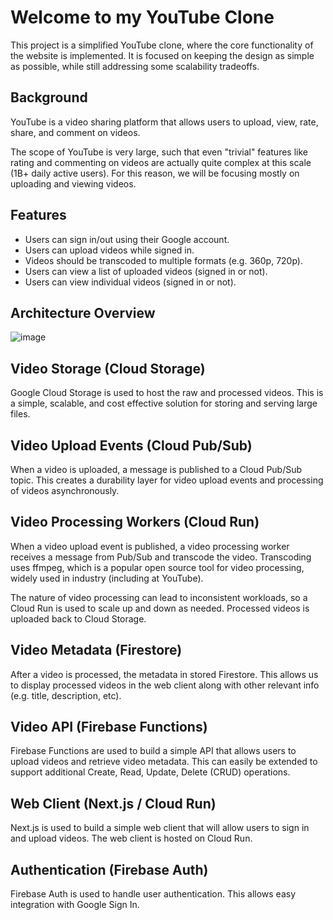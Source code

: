 # Welcome to my YouTube Clone
This project is a simplified YouTube clone, where the core functionality of the website is implemented.
It is focused on keeping the design as simple as possible, while still addressing some scalability tradeoffs.


## Background
YouTube is a video sharing platform that allows users to upload, view, rate, share, and comment on videos.

The scope of YouTube is very large, such that even "trivial" features like rating and commenting on videos are actually quite complex at this scale (1B+ daily active users). For this reason, we will be focusing mostly on uploading and viewing videos.

## Features
- Users can sign in/out using their Google account.
- Users can upload videos while signed in.
- Videos should be transcoded to multiple formats (e.g. 360p, 720p).
- Users can view a list of uploaded videos (signed in or not).
- Users can view individual videos (signed in or not).

## Architecture Overview
![image](https://github.com/daniel-maxwell/YouTube-Clone/assets/66431847/9f018ef7-3790-4b02-babd-64b5c891ebc0)

## Video Storage (Cloud Storage)
Google Cloud Storage is used to host the raw and processed videos. This is a simple, scalable, and cost effective solution for storing and serving large files.

## Video Upload Events (Cloud Pub/Sub)
When a video is uploaded, a message is published to a Cloud Pub/Sub topic. This creates a durability layer for video upload events and processing of videos asynchronously.

## Video Processing Workers (Cloud Run)
When a video upload event is published, a video processing worker receives a message from Pub/Sub and transcode the video. Transcoding uses ffmpeg, which is a popular open source tool for video processing, widely used in industry (including at YouTube).

The nature of video processing can lead to inconsistent workloads, so a Cloud Run is used to scale up and down as needed. Processed videos is uploaded back to Cloud Storage.

## Video Metadata (Firestore)
After a video is processed, the metadata in stored Firestore. This allows us to display processed videos in the web client along with other relevant info (e.g. title, description, etc).

## Video API (Firebase Functions)
Firebase Functions are used to build a simple API that allows users to upload videos and retrieve video metadata. This can easily be extended to support additional Create, Read, Update, Delete (CRUD) operations.

## Web Client (Next.js / Cloud Run)
Next.js is used to build a simple web client that will allow users to sign in and upload videos. The web client is hosted on Cloud Run.

## Authentication (Firebase Auth)
Firebase Auth is used to handle user authentication. This allows easy integration with Google Sign In.

